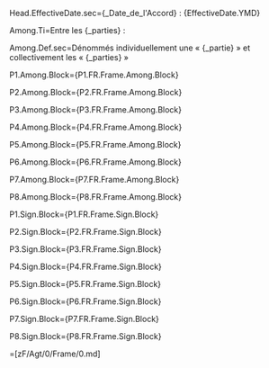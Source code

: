 Head.EffectiveDate.sec={_Date_de_l'Accord} : {EffectiveDate.YMD}

Among.Ti=Entre les {_parties} :

Among.Def.sec=Dénommés individuellement une « {_partie} » et collectivement  les « {_parties} »

P1.Among.Block={P1.FR.Frame.Among.Block}

P2.Among.Block={P2.FR.Frame.Among.Block}

P3.Among.Block={P3.FR.Frame.Among.Block}

P4.Among.Block={P4.FR.Frame.Among.Block}

P5.Among.Block={P5.FR.Frame.Among.Block}

P6.Among.Block={P6.FR.Frame.Among.Block}

P7.Among.Block={P7.FR.Frame.Among.Block}

P8.Among.Block={P8.FR.Frame.Among.Block}

P1.Sign.Block={P1.FR.Frame.Sign.Block}

P2.Sign.Block={P2.FR.Frame.Sign.Block}

P3.Sign.Block={P3.FR.Frame.Sign.Block}

P4.Sign.Block={P4.FR.Frame.Sign.Block}

P5.Sign.Block={P5.FR.Frame.Sign.Block}

P6.Sign.Block={P6.FR.Frame.Sign.Block}

P7.Sign.Block={P7.FR.Frame.Sign.Block}

P8.Sign.Block={P8.FR.Frame.Sign.Block}

=[zF/Agt/0/Frame/0.md]